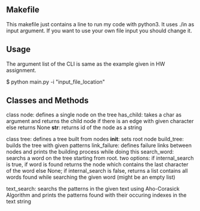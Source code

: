 ## Makefile

This makefile just contains a line to run my code with python3. It uses ./in as input argument. If you want to use your own file input you should change it.



## Usage

The argument list of the CLI is same as the example given in HW assignment. 

$ python main.py -i "input_file_location" 



## Classes and Methods

class node: defines a single node on the tree
	has_child: takes a char as argument and returns the child node if there is an edge with given character else returns None
	__str__: returns id of the node as a string

class tree: defines a tree built from nodes
	__init__: sets root node
	build_tree: builds the tree with given patterns
	link_failure: defines failure links between nodes and prints the building process while doing this
	search_word: searchs a word on the tree starting from root. two options: if internal_search is true, if word is found returns the node which contains the last character of the word else None; if internal_search is false, returns a list contains all words found while searching the given word (might be an empty list)

text_search: searchs the patterns in the given text using Aho-Corasick Algorithm and prints the patterns found with their occuring indexes in the text string

